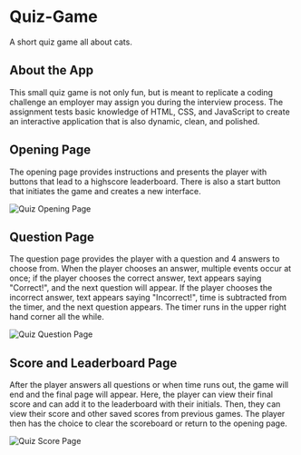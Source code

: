 # Quiz-Game
A short quiz game all about cats.

## About the App

This small quiz game is not only fun, but is meant to replicate a coding challenge an employer may assign you during the interview process. The assignment tests basic knowledge of HTML, CSS, and JavaScript to create an interactive application that is also dynamic, clean, and polished.

## Opening Page

The opening page provides instructions and presents the player with buttons that lead to a highscore leaderboard. There is also a start button that initiates the game and creates a new interface.

![Quiz Opening Page](./images/quiz-opening.png)

## Question Page

The question page provides the player with a question and 4 answers to choose from. When the player chooses an answer, multiple events occur at once; if the player chooses the correct answer, text appears saying "Correct!", and the next question will appear. If the player chooses the incorrect answer, text appears saying "Incorrect!", time is subtracted from the timer, and the next question appears. The timer runs in the upper right hand corner all the while.

![Quiz Question Page](./images/quiz-question.png)

## Score and Leaderboard Page

After the player answers all questions or when time runs out, the game will end and the final page will appear. Here, the player can view their final score and can add it to the leaderboard with their initials. Then, they can view their score and other saved scores from previous games. The player then has the choice to clear the scoreboard or return to the opening page.

![Quiz Score Page](./images/quiz-score.png)
